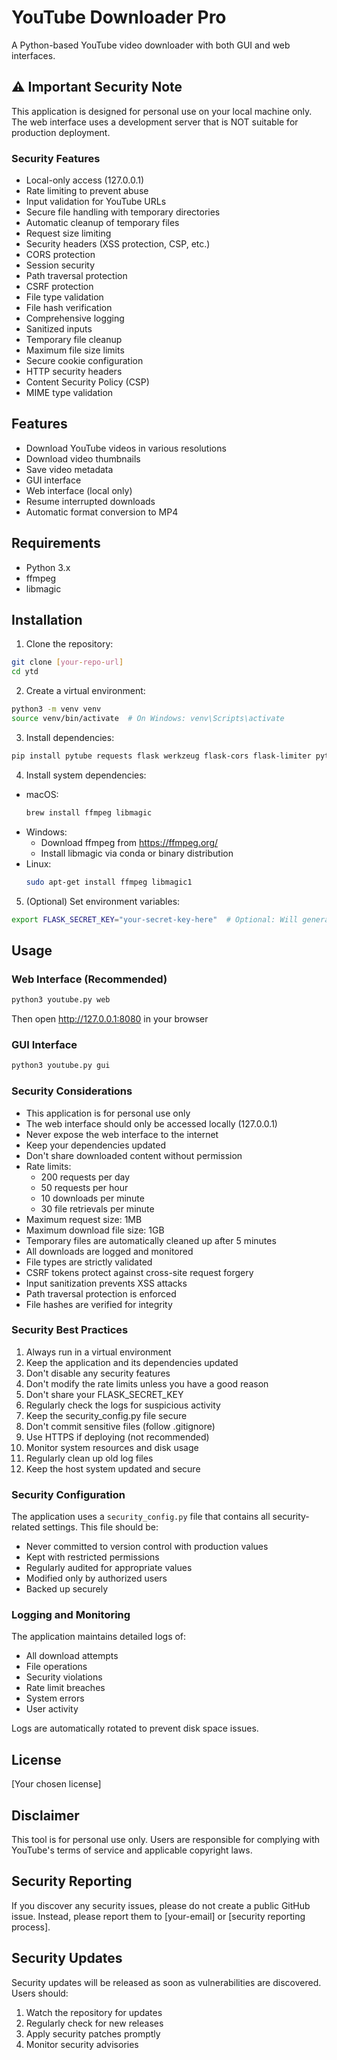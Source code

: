 # YouTube Downloader Pro

A Python-based YouTube video downloader with both GUI and web interfaces.

## ⚠️ Important Security Note
This application is designed for personal use on your local machine only. The web interface uses a development server that is NOT suitable for production deployment.

### Security Features
- Local-only access (127.0.0.1)
- Rate limiting to prevent abuse
- Input validation for YouTube URLs
- Secure file handling with temporary directories
- Automatic cleanup of temporary files
- Request size limiting
- Security headers (XSS protection, CSP, etc.)
- CORS protection
- Session security
- Path traversal protection
- CSRF protection
- File type validation
- File hash verification
- Comprehensive logging
- Sanitized inputs
- Temporary file cleanup
- Maximum file size limits
- Secure cookie configuration
- HTTP security headers
- Content Security Policy (CSP)
- MIME type validation

## Features
- Download YouTube videos in various resolutions
- Download video thumbnails
- Save video metadata
- GUI interface
- Web interface (local only)
- Resume interrupted downloads
- Automatic format conversion to MP4

## Requirements
- Python 3.x
- ffmpeg
- libmagic

## Installation

1. Clone the repository:
```bash
git clone [your-repo-url]
cd ytd
```

2. Create a virtual environment:
```bash
python3 -m venv venv
source venv/bin/activate  # On Windows: venv\Scripts\activate
```

3. Install dependencies:
```bash
pip install pytube requests flask werkzeug flask-cors flask-limiter python-magic bleach
```

4. Install system dependencies:
- macOS:
  ```bash
  brew install ffmpeg libmagic
  ```
- Windows:
  - Download ffmpeg from https://ffmpeg.org/
  - Install libmagic via conda or binary distribution
- Linux:
  ```bash
  sudo apt-get install ffmpeg libmagic1
  ```

5. (Optional) Set environment variables:
```bash
export FLASK_SECRET_KEY="your-secret-key-here"  # Optional: Will generate random key if not set
```

## Usage

### Web Interface (Recommended)
```bash
python3 youtube.py web
```
Then open http://127.0.0.1:8080 in your browser

### GUI Interface
```bash
python3 youtube.py gui
```

### Security Considerations
- This application is for personal use only
- The web interface should only be accessed locally (127.0.0.1)
- Never expose the web interface to the internet
- Keep your dependencies updated
- Don't share downloaded content without permission
- Rate limits: 
  - 200 requests per day
  - 50 requests per hour
  - 10 downloads per minute
  - 30 file retrievals per minute
- Maximum request size: 1MB
- Maximum download file size: 1GB
- Temporary files are automatically cleaned up after 5 minutes
- All downloads are logged and monitored
- File types are strictly validated
- CSRF tokens protect against cross-site request forgery
- Input sanitization prevents XSS attacks
- Path traversal protection is enforced
- File hashes are verified for integrity

### Security Best Practices
1. Always run in a virtual environment
2. Keep the application and its dependencies updated
3. Don't disable any security features
4. Don't modify the rate limits unless you have a good reason
5. Don't share your FLASK_SECRET_KEY
6. Regularly check the logs for suspicious activity
7. Keep the security_config.py file secure
8. Don't commit sensitive files (follow .gitignore)
9. Use HTTPS if deploying (not recommended)
10. Monitor system resources and disk usage
11. Regularly clean up old log files
12. Keep the host system updated and secure

### Security Configuration
The application uses a `security_config.py` file that contains all security-related settings. This file should be:
- Never committed to version control with production values
- Kept with restricted permissions
- Regularly audited for appropriate values
- Modified only by authorized users
- Backed up securely

### Logging and Monitoring
The application maintains detailed logs of:
- All download attempts
- File operations
- Security violations
- Rate limit breaches
- System errors
- User activity

Logs are automatically rotated to prevent disk space issues.

## License
[Your chosen license]

## Disclaimer
This tool is for personal use only. Users are responsible for complying with YouTube's terms of service and applicable copyright laws.

## Security Reporting
If you discover any security issues, please do not create a public GitHub issue. Instead, please report them to [your-email] or [security reporting process].

## Security Updates
Security updates will be released as soon as vulnerabilities are discovered. Users should:
1. Watch the repository for updates
2. Regularly check for new releases
3. Apply security patches promptly
4. Monitor security advisories 